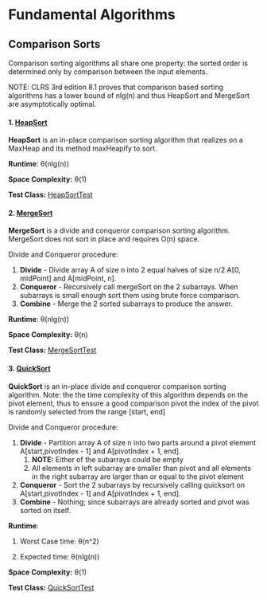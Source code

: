 # Fundamental Algorithms

## Comparison Sorts
Comparison sorting algorithms all share one property: the sorted
order is determined only by comparison between the input elements.

NOTE: CLRS 3rd edition 8.1 proves that comparison based sorting algorithms 
has a lower bound of nlg(n) and thus HeapSort and MergeSort are asymptotically optimal. 

#### 1. [HeapSort](https://github.com/matthewddiaz/Algorithms/blob/master/src/com/matthewddiaz/algorithms/sorting/comparisonSorts/HeapSort.java)
**HeapSort** is an in-place comparison sorting algorithm that
realizes on a MaxHeap and its method maxHeapify to sort.

**Runtime**: θ(nlg(n))

**Space Complexity:** θ(1)

**Test Class:** [HeapSortTest](https://github.com/matthewddiaz/Algorithms/blob/master/test/com/matthewddiaz/algorithms/sorting/comparisonSorts/HeapSortTest.java)

#### 2. [MergeSort](https://github.com/matthewddiaz/Algorithms/blob/master/src/com/matthewddiaz/algorithms/sorting/comparisonSorts/MergeSort.java)
**MergeSort** is a divide and conqueror comparison sorting algorithm.
MergeSort does not sort in place and requires O(n) space. 

Divide and Conqueror procedure:
1) **Divide** - Divide array A of size n into 2 equal halves of size n/2 A[0, midPoint] 
    and A[midPoint, n].
2) **Conqueror** - Recursively call mergeSort on the 2 subarrays. 
    When subarrays is small enough sort them using brute force comparison.
3) **Combine** - Merge the 2 sorted subarrays to produce the answer.

**Runtime**: θ(nlg(n))

**Space Complexity:** θ(n)

**Test Class:** [MergeSortTest](https://github.com/matthewddiaz/Algorithms/blob/master/test/com/matthewddiaz/algorithms/sorting/comparisonSorts/MergeSortTest.java)


#### 3. [QuickSort](https://github.com/matthewddiaz/Algorithms/blob/master/src/com/matthewddiaz/algorithms/sorting/comparisonSorts/QuickSort.java)
**QuickSort** is an in-place divide and conqueror comparison sorting algorithm.
Note: the the time complexity of this algorithm depends on the pivot
element, thus to ensure a good comparison pivot the index of the pivot 
is randomly selected from the range [start, end]

Divide and Conqueror procedure:
1) **Divide** - Partition array A of size n into two parts around a pivot element
A[start,pivotIndex - 1] and A[pivotIndex + 1, end].
    1) **NOTE:** Either of the subarrays could be empty
    2) All elements in left subarray are smaller than pivot and all elements
    in the right subarray are larger than or equal to the pivot element
2) **Conqueror** - Sort the 2 subarrays by recursively calling quicksort on
      A[start,pivotIndex - 1] and A[pivotIndex + 1, end].
3) **Combine** - Nothing; since subarrays are already sorted and pivot was sorted on itself.

**Runtime**: 
1) Worst Case time: θ(n^2)

2) Expected time: θ(nlg(n))

**Space Complexity:** θ(1)

**Test Class:** [QuickSortTest](https://github.com/matthewddiaz/Algorithms/blob/master/test/com/matthewddiaz/algorithms/sorting/comparisonSorts/QuickSortTest.java)



